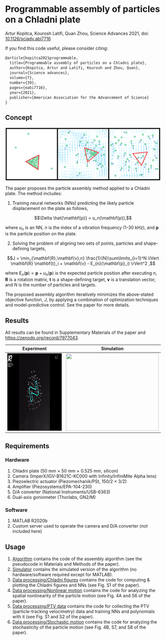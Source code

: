 # Programmable assembly of particles on a Chladni plate
Artur Kopitca, Kourosh Latifi, Quan Zhou, Science Advances 2021, doi: [10.1126/sciadv.abi7716](https://www.science.org/doi/pdf/10.1126/sciadv.abi7716)

If you find this code useful, please consider citing:
```
@article{kopitca2021programmable,
  title={Programmable assembly of particles on a Chladni plate},
  author={Kopitca, Artur and Latifi, Kourosh and Zhou, Quan},
  journal={Science advances},
  volume={7},
  number={39},
  pages={eabi7716},
  year={2021},
  publisher={American Association for the Advancement of Science}
}
```
## Concept
<p align="center">
<img src="Extra/Concept.png" width="600" /> 
</p>

The paper proposes the particle assembly method applied to a Chladni plate. The method includes:
1. Training neural networks (NNs) predicting the likely particle displacement on the plate as follows,
```math
\Delta \hat{\mathbf{p}} = u_n(\mathbf{p}),
```
where $u_n$ is an NN, $n$ is the index of a vibration frequency (1-30 kHz), and $\mathbf{p}$ is the particle position on the plate.

2. Solving the problem of aligning two sets of points, particles and shape-defining targets,
```math
J = \min_{\mathbf{R},\mathbf{v},n} \frac{1}{N}\sum\limits_{i=1}^N \lVert \mathbf{R} \mathbf{t}_i + \mathbf{v} - E_{n}(\mathbf{p}_i) \rVert^2 ,
```
where $E_{n}(\mathbf{p}) = \mathbf{p} + u_n(\mathbf{p})$ is the expected particle position after executing $n$,  $\mathbf{R}$ is a rotation matrix, $\mathbf{t}$ is a shape-defining target, $\mathbf{v}$ is a translation vector, and $N$ is the number of particles and targets.

The proposed assembly algorithm iteratively minimizes the above-stated objective function, $J$, by applying a combination of optimization techniques and model-predictive control. See the paper for more details.

## Results
All results can be found in Supplementary Materials of the paper and https://zenodo.org/record/7977043.

**Experiment** | **Simulation**
------ | ------
<img src="Extra/Experiment.gif" width="390" height="250"  /> | <img src="Extra/Simulation.gif" width="300" height="250"  /> 

## Requirements
### Hardware
1. Chladni plate (50 mm × 50 mm × 0.525 mm, silicon)
2. Camera (ImperX/IGV-B1621C-KC000 with Infinity/InfiniMite Alpha lens)
3. Piezoelectric actuator (Piezomechanik/PSt, 150/2 × 3/2)
4. Amplifier (Piezosystems/EPA-104-230)
5. D/A converter (National Instruments/USB-6363)
6. Dual-axis goniometer (Thorlabs, GN2/M)
### Software
1. MATLAB R2020b
2. Custom server used to operate the camera and D/A converter (not included here)

## Usage
1.	[Algorithm](Algorithm) contains the code of the assembly algorithm (see the pseudocode in Materials and Methods of the paper).
2.	[Simulator](Simulator)	contains the simulated version of the algorithm (no hardware/software required except for MATLAB).
3.	[Data processing/Chladni figures](https://github.com/ArtKop/AcoShape/tree/main/Data%20processing/Chladni%20figures) contains the code for computing & plotting the Chladni figures and NNs (see Fig. S1 of the paper).
4.	[Data processing/Nonlinear motion](https://github.com/ArtKop/AcoShape/tree/main/Data%20processing/Nonlinear%20motion) contains the code for analyzing the spatial nonlinearity of the particle motion (see Fig. 4A and S6 of the paper).
5.	[Data processing/PTV data](https://github.com/ArtKop/AcoShape/tree/main/Data%20processing/PTV%20data) contains the code for collecting the PTV (particle-tracking velocimetry) data and training NNs and polynomials with it (see Fig. S1 and S2 of the paper).
6.	[Data processing/Stochastic motion](https://github.com/ArtKop/AcoShape/tree/main/Data%20processing/Stochastic%20motion) contains the code for analyzing the stochasticity of the particle motion (see Fig. 4B, S7, and S8 of the paper).
